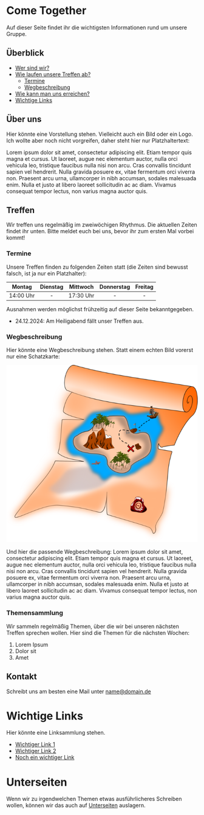 # Come Together

Auf dieser Seite findet ihr die wichtigsten Informationen rund um unsere Gruppe.

## Überblick
* [Wer sind wir?](#über-uns)
* [Wie laufen unsere Treffen ab?](#treffen)
    * [Termine](#termine)
    * [Wegbeschreibung](#wegbeschreibung)
* [Wie kann man uns erreichen?](#kontakt)
* [Wichtige Links](#wichtige-links)

## Über uns
Hier könnte eine Vorstellung stehen. Vielleicht auch ein Bild oder ein Logo. Ich wollte aber noch nicht vorgreifen, daher steht hier nur Platzhaltertext: 

Lorem ipsum dolor sit amet, consectetur adipiscing elit. Etiam tempor quis magna et cursus. Ut laoreet, augue nec elementum auctor, nulla orci vehicula leo, tristique faucibus nulla nisi non arcu. Cras convallis tincidunt sapien vel hendrerit. Nulla gravida posuere ex, vitae fermentum orci viverra non. Praesent arcu urna, ullamcorper in nibh accumsan, sodales malesuada enim. Nulla et justo at libero laoreet sollicitudin ac ac diam. Vivamus consequat tempor lectus, non varius magna auctor quis.

## Treffen

Wir treffen uns regelmäßig im zweiwöchigen Rhythmus. Die aktuellen Zeiten findet ihr unten. Bitte meldet euch bei uns, bevor ihr zum ersten Mal vorbei kommt!

### Termine

Unsere Treffen finden zu folgenden Zeiten statt (die Zeiten sind bewusst falsch, ist ja nur ein Platzhalter): 

|Montag|Dienstag|Mittwoch|Donnerstag|Freitag|
|:-:|:-:|:-:|:-:|:-:|
|14:00 Uhr|-|17:30 Uhr|-|-|

Ausnahmen werden möglichst frühzeitig auf dieser Seite bekanntgegeben.

* 24.12.2024: Am Heiligabend fällt unser Treffen aus.

### Wegbeschreibung

Hier könnte eine Wegbeschreibung stehen. Statt einem echten Bild vorerst nur eine Schatzkarte:

![Treasure Map](docs/img/treasuremap.png)

Und hier die passende Wegbeschreibung: Lorem ipsum dolor sit amet, consectetur adipiscing elit. Etiam tempor quis magna et cursus. Ut laoreet, augue nec elementum auctor, nulla orci vehicula leo, tristique faucibus nulla nisi non arcu. Cras convallis tincidunt sapien vel hendrerit. Nulla gravida posuere ex, vitae fermentum orci viverra non. Praesent arcu urna, ullamcorper in nibh accumsan, sodales malesuada enim. Nulla et justo at libero laoreet sollicitudin ac ac diam. Vivamus consequat tempor lectus, non varius magna auctor quis.

### Themensammlung

Wir sammeln regelmäßig Themen, über die wir bei unseren nächsten Treffen sprechen wollen. Hier sind die Themen für die nächsten Wochen:

1. Lorem Ipsum
2. Dolor sit
3. Amet 

## Kontakt

Schreibt uns am besten eine Mail unter name@domain.de

# Wichtige Links

Hier könnte eine Linksammlung stehen. 

- [Wichtiger Link 1](https://www.google.com)
- [Wichtiger Link 2](https://www.google.com)
- [Noch ein wichtiger Link](https://www.google.com)

# Unterseiten

Wenn wir zu irgendwelchen Themen etwas ausführlicheres Schreiben wollen, können wir das auch auf [Unterseiten](docs/unterseiten.md) auslagern. 